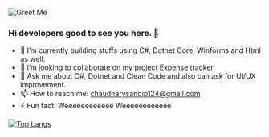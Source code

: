 
![Greet Me](https://greethub.glitch.me/greet-me)  


### Hi developers good to see you here. 👋
- 🔭 I’m currently building stuffs using C#, Dotnet Core, Winforms and  Html as well.
- 👯 I’m looking to collaborate on my project Expense tracker
- 💬 Ask me about C#, Dotnet and Clean Code and also can ask for UI/UX improvement.
- 📫 How to reach me: chaudharysandip124@gmail.com
- ⚡ Fun fact: Weeeeeeeeeeee Weeeeeeeeeeee

[![Top Langs](https://github-readme-stats.vercel.app/api/top-langs/?username=sandip124)](https://github.com/Sandip124)

